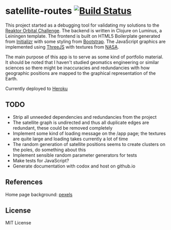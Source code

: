 # satellite-routes [![Build Status](https://travis-ci.org/matiaslindgren/satellite-routes.svg?branch=master)](https://travis-ci.org/matiaslindgren/satellite-routes)

This project started as a debugging tool for validating my solutions to the [Reaktor Orbital Challenge](https://reaktor.com/orbital-challenge). The backend is written in Clojure on Luminus, a Leiningen template. The frontend is built on HTML5 Boilerplate generated from [Initializr](http://www.initializr.com/) with some styling from [Bootstrap](http://getbootstrap.com/). The JavaScript graphics are implemented using [ThreeJS](http://threejs.org/) with textures from [NASA](http://visibleearth.nasa.gov/).

The main purpose of this app is to serve as some kind of portfolio material. It should be noted that I haven't studied geomatics engineering or similar sciences so there might be inaccuracies and redundancies with how geographic positions are mapped to the graphical representation of the Earth.

Currently deployed to [Heroku](http://satellite-thing.herokuapp.com/)


## TODO

- Strip all unneeded dependencies and redundancies from the project
- The satellite graph is undirected and thus all duplicate edges are redundant, these could be removed completely
- Implement some kind of loading message on the /app page; the textures are quite large and loading takes currently a lot of time
- The random generation of satellite positions seems to create clusters on the poles, do something about this
- Implement sensible random parameter generators for tests
- Make tests for JavaScript?
- Generate documentation with codox and host on github.io

## References

Home page background: [pexels](https://www.pexels.com/photo/earth-space-cosmos-5439/)


## License

MIT License
